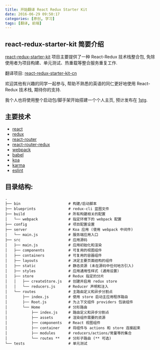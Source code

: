 ```yaml
---
title: 开始翻译 React Redux Starter Kit
date: 2016-06-29 09:50:17
categories: [原创, 学习]
tags: [翻译, 前端]
---
```

## react-redux-starter-kit 简要介绍

[react-redux-starter-kit](https://github.com/davezuko/react-redux-starter-kit) 项目主要提供了一种 React-Redux 技术栈整合包, 免除使用者为项目构建、单元测试、热重载等整合服务重复工作.

翻译项目: [react-redux-starter-kit-cn](https://github.com/JounQin/react-redux-starter-kit-cn)

<!--more-->

欢迎其他有兴趣的同学一起参与, 帮助不熟悉的英语的同仁更好地使用 React-Redux 技术栈, 期待你的支持.

我个人也将使用整个启动包/脚手架开始搭建一个个人主页, 预计发布在 [1stg](http://1stg.me).

## 主要技术

* [react](https://github.com/facebook/react)
* [redux](https://github.com/rackt/redux)
* [react-router](https://github.com/rackt/react-router)
* [react-router-redux](https://github.com/rackt/react-router-redux)
* [webpack](https://github.com/webpack/webpack)
* [babel](https://github.com/babel/babel)
* [koa](https://github.com/koajs/koa)
* [karma](https://github.com/karma-runner/karma)
* [eslint](http://eslint.org)

## 目录结构:

```
.
├── bin                      # 构建/启动脚本
├── blueprints               # redux-cli 蓝图文件
├── build                    # 所有构建相关的配置
│   └── webpack              # 指定环境下的 webpack 配置
├── config                   # 项目配置设置
├── server                   # Koa 应用 (使用 webpack 中间件)
│   └── main.js              # 服务端应用入口
├── src                      # 应用源码
│   ├── main.js              # 应用初始化和渲染
│   ├── components           # 可复用的视图组件
│   ├── containers           # 可复用的容器组件
│   ├── layouts              # 决定主要页面结构的组件
│   ├── static               # 静态资源 (未在源码中任何地方引入)
│   ├── styles               # 应用通用性样式 (通用设置)
│   ├── store                # Redux 指定的分片
│   │   ├── createStore.js   # 创建并启用 redux store
│   │   └── reducers.js      # Reducer 声明和注入
│   └── routes               # 主路由定义和异步分割点
│       ├── index.js         # 使用 store 启动主应用程序路由
│       ├── Root.js          # 为上下文组件 providers 包装组件
│       └── Home             # 分形路由
│           ├── index.js     # 路由定义和异步分割点
│           ├── assets       # 渲染组件需要的资源
│           ├── components   # React 视图组件
│           ├── container    # 将组件与 actions 和 store 连接起来
│           ├── modules      # reducers/actions/常量等的集合
│           └── routes **    # 分形子路由 (** 可选)
└── tests                    # 单元测试
```
